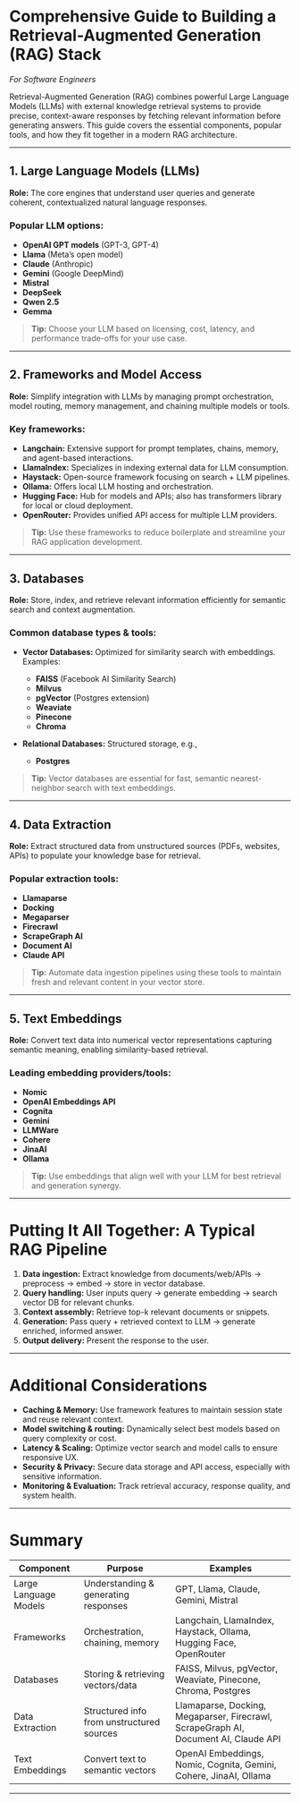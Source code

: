 # Comprehensive Guide to Building a Retrieval-Augmented Generation (RAG) Stack  
*For Software Engineers*

Retrieval-Augmented Generation (RAG) combines powerful Large Language Models (LLMs) with external knowledge retrieval systems to provide precise, context-aware responses by fetching relevant information before generating answers. This guide covers the essential components, popular tools, and how they fit together in a modern RAG architecture.

---

## 1. Large Language Models (LLMs)  
**Role:** The core engines that understand user queries and generate coherent, contextualized natural language responses.

### Popular LLM options:
- **OpenAI GPT models** (GPT-3, GPT-4)
- **Llama** (Meta’s open model)
- **Claude** (Anthropic)
- **Gemini** (Google DeepMind)
- **Mistral**
- **DeepSeek**
- **Qwen 2.5**
- **Gemma**

> **Tip:** Choose your LLM based on licensing, cost, latency, and performance trade-offs for your use case.

---

## 2. Frameworks and Model Access  
**Role:** Simplify integration with LLMs by managing prompt orchestration, model routing, memory management, and chaining multiple models or tools.

### Key frameworks:
- **Langchain:** Extensive support for prompt templates, chains, memory, and agent-based interactions.
- **LlamaIndex:** Specializes in indexing external data for LLM consumption.
- **Haystack:** Open-source framework focusing on search + LLM pipelines.
- **Ollama:** Offers local LLM hosting and orchestration.
- **Hugging Face:** Hub for models and APIs; also has transformers library for local or cloud deployment.
- **OpenRouter:** Provides unified API access for multiple LLM providers.

> **Tip:** Use these frameworks to reduce boilerplate and streamline your RAG application development.

---

## 3. Databases  
**Role:** Store, index, and retrieve relevant information efficiently for semantic search and context augmentation.

### Common database types & tools:
- **Vector Databases:** Optimized for similarity search with embeddings.  
  Examples:  
  - **FAISS** (Facebook AI Similarity Search)  
  - **Milvus**  
  - **pgVector** (Postgres extension)  
  - **Weaviate**  
  - **Pinecone**  
  - **Chroma**
  
- **Relational Databases:** Structured storage, e.g.,  
  - **Postgres**

> **Tip:** Vector databases are essential for fast, semantic nearest-neighbor search with text embeddings.

---

## 4. Data Extraction  
**Role:** Extract structured data from unstructured sources (PDFs, websites, APIs) to populate your knowledge base for retrieval.

### Popular extraction tools:
- **Llamaparse**  
- **Docking**  
- **Megaparser**  
- **Firecrawl**  
- **ScrapeGraph AI**  
- **Document AI**  
- **Claude API**

> **Tip:** Automate data ingestion pipelines using these tools to maintain fresh and relevant content in your vector store.

---

## 5. Text Embeddings  
**Role:** Convert text data into numerical vector representations capturing semantic meaning, enabling similarity-based retrieval.

### Leading embedding providers/tools:
- **Nomic**  
- **OpenAI Embeddings API**  
- **Cognita**  
- **Gemini**  
- **LLMWare**  
- **Cohere**  
- **JinaAI**  
- **Ollama**

> **Tip:** Use embeddings that align well with your LLM for best retrieval and generation synergy.

---

# Putting It All Together: A Typical RAG Pipeline

1. **Data ingestion:** Extract knowledge from documents/web/APIs → preprocess → embed → store in vector database.
2. **Query handling:** User inputs query → generate embedding → search vector DB for relevant chunks.
3. **Context assembly:** Retrieve top-k relevant documents or snippets.
4. **Generation:** Pass query + retrieved context to LLM → generate enriched, informed answer.
5. **Output delivery:** Present the response to the user.

---

# Additional Considerations

- **Caching & Memory:** Use framework features to maintain session state and reuse relevant context.
- **Model switching & routing:** Dynamically select best models based on query complexity or cost.
- **Latency & Scaling:** Optimize vector search and model calls to ensure responsive UX.
- **Security & Privacy:** Secure data storage and API access, especially with sensitive information.
- **Monitoring & Evaluation:** Track retrieval accuracy, response quality, and system health.

---

# Summary

| Component             | Purpose                                   | Examples                                         |
|-----------------------|-------------------------------------------|-------------------------------------------------|
| Large Language Models  | Understanding & generating responses      | GPT, Llama, Claude, Gemini, Mistral              |
| Frameworks            | Orchestration, chaining, memory            | Langchain, LlamaIndex, Haystack, Ollama, Hugging Face, OpenRouter |
| Databases             | Storing & retrieving vectors/data          | FAISS, Milvus, pgVector, Weaviate, Pinecone, Chroma, Postgres     |
| Data Extraction       | Structured info from unstructured sources  | Llamaparse, Docking, Megaparser, Firecrawl, ScrapeGraph AI, Document AI, Claude API |
| Text Embeddings       | Convert text to semantic vectors            | OpenAI Embeddings, Nomic, Cognita, Gemini, Cohere, JinaAI, Ollama |

---